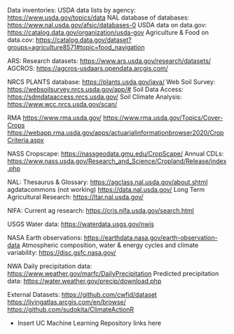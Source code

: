 Data inventories:
USDA data lists by agency: https://www.usda.gov/topics/data
NAL database of databases: https://www.nal.usda.gov/afsic/databases-0
USDA data on data.gov: https://catalog.data.gov/organization/usda-gov
Agriculture & Food on data.cov: https://catalog.data.gov/dataset?groups=agriculture8571#topic=food_navigation

ARS:
Research datasets: https://www.ars.usda.gov/research/datasets/ 
AGCROS: https://agcros-usdaars.opendata.arcgis.com/

NRCS
PLANTS database: https://plants.usda.gov/java/
Web Soil Survey: https://websoilsurvey.nrcs.usda.gov/app/#
Soil Data Access: https://sdmdataaccess.nrcs.usda.gov/
Soil Climate Analysis: https://www.wcc.nrcs.usda.gov/scan/

RMA
https://www.rma.usda.gov/
https://www.rma.usda.gov/Topics/Cover-Crops
https://webapp.rma.usda.gov/apps/actuarialinformationbrowser2020/CropCriteria.aspx

NASS
Cropscape: https://nassgeodata.gmu.edu/CropScape/
Annual CDLs: https://www.nass.usda.gov/Research_and_Science/Cropland/Release/index.php

NAL:
Thesaurus & Glossary: https://agclass.nal.usda.gov/about.shtml
agdatacommons (not working) https://data.nal.usda.gov/
Long Term Agricultural Research: https://ltar.nal.usda.gov/

NIFA:
Current ag research: https://cris.nifa.usda.gov/search.html

USGS
Water data: https://waterdata.usgs.gov/nwis

NASA
Earth observations: https://earthdata.nasa.gov/earth-observation-data
Atmospheric composition, water & energy cycles and climate variability: https://disc.gsfc.nasa.gov/

NWA 
Daily precipitation data: https://www.weather.gov/marfc/DailyPrecipitation 
Predicted precipitation data: https://water.weather.gov/precip/download.php

External Datasets:
https://github.com/cwfid/dataset
https://livingatlas.arcgis.com/en/browse/
https://github.com/sudokita/ClimateActionR
- Insert UC Machine Learning Repository links here
